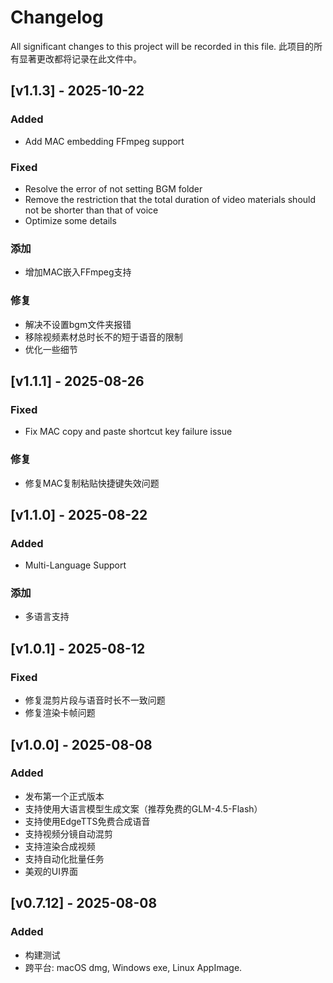 # Changelog
All significant changes to this project will be recorded in this file.
此项目的所有显著更改都将记录在此文件中。

## [v1.1.3] - 2025-10-22
### Added
- Add MAC embedding FFmpeg support
### Fixed
- Resolve the error of not setting BGM folder
- Remove the restriction that the total duration of video materials should not be shorter than that of voice
- Optimize some details
### 添加
- 增加MAC嵌入FFmpeg支持
### 修复
- 解决不设置bgm文件夹报错
- 移除视频素材总时长不的短于语音的限制
- 优化一些细节


## [v1.1.1] - 2025-08-26
### Fixed
- Fix MAC copy and paste shortcut key failure issue
### 修复
- 修复MAC复制粘贴快捷键失效问题

## [v1.1.0] - 2025-08-22
### Added
- Multi-Language Support
### 添加
- 多语言支持

## [v1.0.1] - 2025-08-12
### Fixed
- 修复混剪片段与语音时长不一致问题
- 修复渲染卡帧问题

## [v1.0.0] - 2025-08-08
### Added
- 发布第一个正式版本
- 支持使用大语言模型生成文案（推荐免费的GLM-4.5-Flash）
- 支持使用EdgeTTS免费合成语音
- 支持视频分镜自动混剪
- 支持渲染合成视频
- 支持自动化批量任务
- 美观的UI界面

## [v0.7.12] - 2025-08-08
### Added
- 构建测试
- 跨平台: macOS dmg, Windows exe, Linux AppImage.
